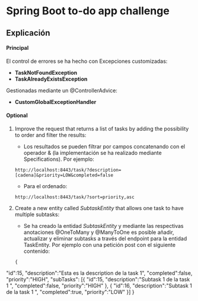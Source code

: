 # Spring Boot to-do app challenge



## Explicación

#### Principal

El control de errores se ha hecho con Excepciones customizadas:

- **TaskNotFoundException** 
- **TaskAlreadyExistsException** 

Gestionadas mediante un @ControllerAdvice:

- **CustomGlobalExceptionHandler** 


#### Optional

1. Improve the request that returns a list of tasks by adding the possibility to order and filter the results:

	- Los resultados se pueden filtrar por campos concatenando con el operador & (la implementación se ha realizado mediante Specifications). Por ejemplo:
    
    
    ```
    http://localhost:8443/task/?description=[cadena]&priority=LOW&completed=false
	```
	
	
	 
	- Para el ordenado:
    
    
    ```
    http://localhost:8443/task/?sort=priority,asc
    ```
    
    
2. Create a new entity called *SubtaskEntity* that allows one task to have multiple subtasks:
 
	- Se ha creado la entidad *SubtaskEntity* y mediante las respectivas anotaciones @OneToMany y @ManyToOne es posible añadir, actualizar y eliminar subtasks a través del endpoint para la entidad TaskEntity. Por ejemplo con una petición post con el siguiente contenido:
	
	```
	{
 "id":15,
 "description":"Esta es la description de la task 1",
 "completed":false,
 "priority":"HIGH",
  "subTasks": [{
    "id":15,
 	"description":"Subtask 1 de la task 1 ",
 	"completed":false,
 	"priority":"HIGH"
  },
  {
    "id":16,
 	"description":"Subtask 1 de la task 1 ",
 	"completed":true,
 	"priority":"LOW"
  }]
}
```
